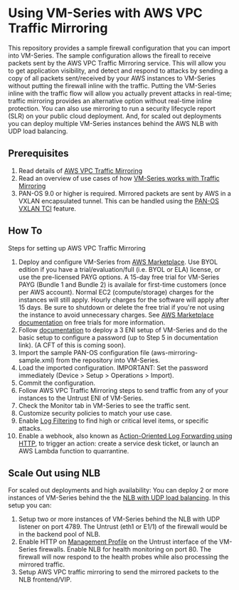 # Using VM-Series with AWS VPC Traffic Mirroring
This repository provides a sample firewall configuration that you can import into VM-Series. The sample configuration allows the fireall to receive packets sent by the AWS VPC Traffic Mirroring service. This will allow you to get application visibility, and detect and respond to attacks by sending a copy of all packets sent/received by your AWS instances to VM-Series without putting the firewall inline with the traffic. Putting the VM-Series inline with the traffic flow will allow you actually prevent attacks in real-time; traffic mirroring provides an alternative option without real-time inline protection. You can also use mirroring to run a security lifecycle report (SLR) on your public cloud deployment. And, for scaled out deployments you can deploy multiple VM-Series instances behind the AWS NLB with UDP load balancing.

## Prerequisites
1. Read details of [AWS VPC Traffic Mirroring](https://aws.amazon.com/blogs/aws/new-vpc-traffic-mirroring/)
1. Read an overview of use cases of how [VM-Series works with Traffic Mirroring](https://blog.paloaltonetworks.com/2019/06/cloud-see-unseen-aws-mirrored-traffic-vm-series/)
1. PAN-OS 9.0 or higher is required. Mirrored packets are sent by AWS in a VXLAN encapsulated tunnel. This can be handled using the [PAN-OS VXLAN TCI](https://docs.paloaltonetworks.com/pan-os/9-0/pan-os-new-features/networking-features/vxlan-tunnel-content-inspection.html) feature. 

## How To
Steps for setting up AWS VPC Traffic Mirroring
1. Deploy and configure VM-Series from [AWS Marketplace](https://aws.amazon.com/marketplace/seller-profile?id=0ed48363-5064-4d47-b41b-a53f7c937314). Use BYOL edition if you have a trial/evaluation/full (i.e. BYOL or ELA) license, or use the pre-licensed PAYG options. A 15-day free trial for VM-Series PAYG (Bundle 1 and Bundle 2) is availale for first-time customers (once per AWS account). Normal EC2 (compute/storage) charges for the instances will still apply. Hourly charges for the software will apply after 15 days. Be sure to shutdown or delete the free trial if you're not using the instance to avoid unnecessary charges. See [AWS Marketplace documentation](https://docs.aws.amazon.com/marketplace/latest/buyerguide/buyer-free-trials.html) on free trials for more information. 
2. Follow [documentation](https://docs.paloaltonetworks.com/vm-series/7-1/vm-series-deployment/set-up-the-vm-series-firewall-in-aws/launch-the-vm-series-firewall-in-aws.html) to deploy a 3 ENI setup of VM-Series and do the basic setup to configure a password (up to Step 5 in documentation link). (A CFT of this is coming soon). 
3. Import the sample PAN-OS configuration file (aws-mirroring-sample.xml) from the repository into VM-Series. 
4. Load the imported configuration. IMPORTANT: Set the password immediately (Device > Setup > Operations > Import).
5. Commit the configuration. 
6. Follow AWS VPC Traffic Mirroring steps to send traffic from any of your instances to the Untrust ENI of VM-Series.
7. Check the Monitor tab in VM-Series to see the traffic sent.
8. Customize security policies to match your use case.
9. Enable [Log Filtering](https://docs.paloaltonetworks.com/pan-os/8-0/pan-os-new-features/management-features/selective-log-forwarding-based-on-log-attributes) to find high or critical level items, or specific attacks.
10. Enable a webhook, also known as [Action-Oriented Log Forwarding using HTTP](https://docs.paloaltonetworks.com/pan-os/8-0/pan-os-new-features/management-features/action-oriented-log-forwarding-using-http), to trigger an action: create a service desk ticket, or launch an AWS Lambda function to quarrantine. 

## Scale Out using NLB
For scaled out deployments and high availability: You can deploy 2 or more instances of VM-Series behind the the [NLB with UDP load balancing](https://aws.amazon.com/blogs/aws/new-udp-load-balancing-for-network-load-balancer/). In this setup you can:
1. Setup two or more instances of VM-Series behind the NLB with UDP listener on port 4789. The Untrust (eth1 or E1/1) of the firewall would be in the backend pool of NLB.
1. Enable HTTP on [Management Profile](https://docs.paloaltonetworks.com/pan-os/8-0/pan-os-admin/networking/configure-interfaces/use-interface-management-profiles-to-restrict-access) on the Untrust interface of the VM-Series firewalls. Enable NLB for health monitoring on port 80. The firewall will now respond to the health probes while also processing the mirrored traffic. 
1. Setup AWS VPC traffic mirroring to send the mirrored packets to the NLB frontend/VIP.
